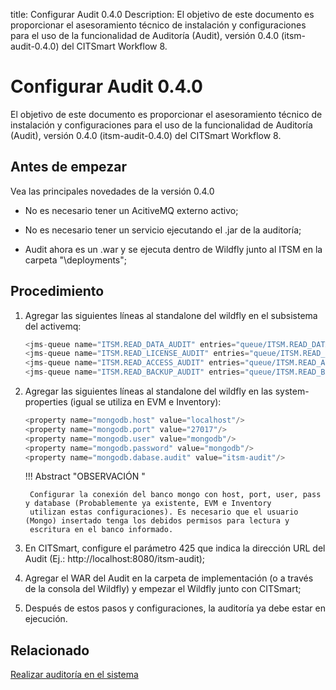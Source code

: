 title: Configurar Audit 0.4.0
Description: El objetivo de este documento es proporcionar el asesoramiento técnico de instalación y configuraciones para el uso de la funcionalidad de Auditoría (Audit), versión 0.4.0 (itsm-audit-0.4.0) del CITSmart Workflow 8.
# Configurar Audit 0.4.0

El objetivo de este documento es proporcionar el asesoramiento técnico de instalación y configuraciones para el uso de la funcionalidad de Auditoría (Audit), versión 0.4.0 (itsm-audit-0.4.0) del CITSmart Workflow 8.

Antes de empezar 
-----------------

Vea las principales novedades de la versión 0.4.0

 - No es necesario tener un AcitiveMQ externo activo;
 
 - No es necesario tener un servicio ejecutando el .jar de la auditoría;
 
 - Audit ahora es un .war y se ejecuta dentro de Wildfly junto al ITSM en la carpeta "\deployments";
 
Procedimiento
--------------

1. Agregar las siguientes líneas al standalone del wildfly en el subsistema del activemq:

    ```java
    <jms-queue name="ITSM.READ_DATA_AUDIT" entries="queue/ITSM.READ_DATA_AUDIT java:jboss/exported/jms/queue/queue/ITSM.READ_DATA_AUDIT"/>
    <jms-queue name="ITSM.READ_LICENSE_AUDIT" entries="queue/ITSM.READ_LICENSE_AUDIT java:jboss/exported/jms/queue/queue/ITSM.READ_LICENSE_AUDIT"/>
    <jms-queue name="ITSM.READ_ACCESS_AUDIT" entries="queue/ITSM.READ_ACCESS_AUDIT java:jboss/exported/jms/queue/queue/ITSM.READ_ACCESS_AUDIT"/>
    <jms-queue name="ITSM.READ_BACKUP_AUDIT" entries="queue/ITSM.READ_BACKUP_AUDIT java:jboss/exported/jms/queue/queue/ITSM.READ_BACKUP_AUDIT"/>
    ```

2. Agregar las siguientes líneas al standalone del wildfly en las system-properties (igual se utiliza en EVM e Inventory):  

    ```java
    <property name="mongodb.host" value="localhost"/>
    <property name="mongodb.port" value="27017"/>
    <property name="mongodb.user" value="mongodb"/>
    <property name="mongodb.password" value="mongodb"/>
    <property name="mongodb.dabase.audit" value="itsm-audit"/>
    ```
     
    !!! Abstract "OBSERVACIÓN "
    
        Configurar la conexión del banco mongo con host, port, user, pass y database (Probablemente ya existente, EVM e Inventory 
        utilizan estas configuraciones). Es necesario que el usuario (Mongo) insertado tenga los debidos permisos para lectura y 
        escritura en el banco informado.  
 
3. En CITSmart, configure el parámetro 425 que indica la dirección URL del Audit (Ej.: http://localhost:8080/itsm-audit);

4. Agregar el WAR del Audit en la carpeta de implementación (o a través de la consola del Wildfly) y empezar el Wildfly junto con 
CITSmart;

5. Después de estos pasos y configuraciones, la auditoría ya debe estar en ejecución.

Relacionado
-------------

[Realizar auditoría en el sistema](/es-es/citsmart-platform-9/platform-administration/logs-and-auditing/system-audit.html)

<!-- !!! tip "About"

    <b>Product/Version:</b> CITSmart | 8.00 &nbsp;&nbsp;
    <b>Updated:</b>05/31/2019 – Larissa Lourenço
